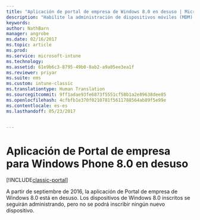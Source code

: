 ```yaml
---
title: "Aplicación de portal de empresa de Windows 8.0 en desuso | Microsoft Docs"
description: "Habilite la administración de dispositivos móviles (MDM) para dispositivos Windows Phone 8.0 con Microsoft Intune."
keywords: 
author: NathBarn
manager: angrobe
ms.date: 02/16/2017
ms.topic: article
ms.prod: 
ms.service: microsoft-intune
ms.technology: 
ms.assetid: 61e9b6c3-8795-49b0-8ab2-a9a05ee3ea1f
ms.reviewer: priyar
ms.suite: ems
ms.custom: intune-classic
ms.translationtype: Human Translation
ms.sourcegitcommit: 9ff1adae93fe6873f5551cf58b1a2e89638dee85
ms.openlocfilehash: 4cfbfb1e370f0210781f5611788564ab89f5e99e
ms.contentlocale: es-es
ms.lasthandoff: 05/23/2017


---
```


#  <a name="windows-phone-80-company-portal-app-deprecated"></a>Aplicación de Portal de empresa para Windows Phone 8.0 en desuso

[!INCLUDE[classic-portal](../includes/classic-portal.md)]

A partir de septiembre de 2016, la aplicación de Portal de empresa de Windows 8.0 está en desuso. Los dispositivos de Windows 8.0 inscritos se seguirán administrando, pero no se podrá inscribir ningún nuevo dispositivo.

